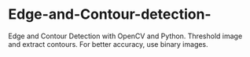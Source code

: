 # Edge-and-Contour-detection-

Edge and Contour Detection with OpenCV and Python. 
Threshold image and extract contours. For better accuracy, use binary images. 
